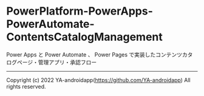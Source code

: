# PowerPlatform-PowerApps-PowerAutomate-ContentsCatalogManagement

Power Apps と Power Automate 、 Power Pages で実装したコンテンツカタログページ・管理アプリ・承認フロー

---

Copyright (c) 2022 YA-androidapp(https://github.com/YA-androidapp) All rights reserved.
